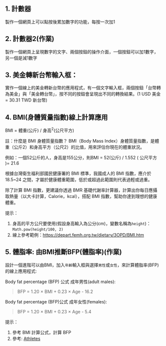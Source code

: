 ## 1. 計數器

製作一個網頁上可以點按後累加數字的功能，每按一次加1

## 2. 計數器2(作業)

製作一個網頁上呈現數字的文字、兩個按鈕的操作介面，一個按鈕可以加1數字，另一個是減1數字

## 3. 美金轉新台幣輸入框：

實作一個線上的美金轉新台幣的應用程式，有一個文字輸入框，兩個按鈕「台幣轉為美金」與「美金轉台幣」，按不同的按鈕會呈現出不同的轉換結果。(1 USD 美金 = 30.31 TWD 新台幣)

## 4. BMI(身體質量指數)線上計算應用

BMI = 體重(公斤) / 身高<sup>2</sup>(公尺平方)

註：什麼是 BMI 身體質量指數？
BMI（Body Mass Index）身體質量指數，是體重（公斤2）和身高平方（公尺2）的比值，用來評估你現在的體重狀況。

例如：一個52公斤的人，身高是155公分，則BMI = 52(公斤) / 1.552 ( 公尺平方 )= 21.6

根據台灣衛生福利部國民健康署的 BMI 標準，我國成人的 BMI 指數，應介於 18.5~24 之間，才屬於健康體重範圍，低於或超過此範圍則代表過輕或過重。

除了計算 BMI 指數，更建議你透過 BMR 基礎代謝率計算器，計算出你每日應攝取熱量（以大卡計算，Calorie，kcal），搭配 BMI 指數，幫助你達到理想的健康體重。

提示：

1. 身高的平方公尺要使用(假設身高輸入為公分(cm)，變數名稱為`height`)：`Math.pow(height/100, 2)`
2. 線上參考範例：https://depart.femh.org.tw/dietary/3OPD/BMI.htm

## 5. 體脂率: 由BMI推斷BFP(體脂率)(作業)

設計一個進階可以由BMI，加入`年齡`輸入框與選擇`男性`或`女性`，來計算體脂率(BFP)的線上應用程式:

Body fat percentage (BFP) 公式 成年男性(adult males):

> BFP = 1.20 × BMI + 0.23 × Age - 16.2

Body fat percentage (BFP)公式 成年女性(females):

> BFP = 1.20 × BMI + 0.23 × Age - 5.4

提示：
1. 參考 BMI 計算公式，計算 BFP
2. 參考: [Athletes](https://www.calculator.net/body-fat-calculator.html)